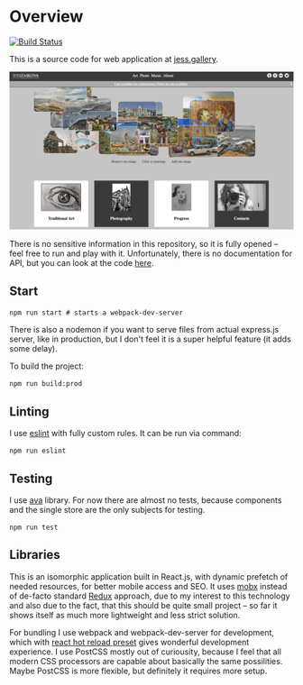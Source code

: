 # Overview

[![Build Status](https://travis-ci.org/JessArt/website.svg?branch=master)](https://travis-ci.org/JessArt/website)

This is a source code for web application at [jess.gallery](http://jess.gallery).

[![Example](example.jpg)](http://jess.gallery)

There is no sensitive information in this repository, so it is fully opened – feel free to run and play with it. Unfortunately, there is no documentation for API, but you can look at the code [here](https://github.com/JessArt/CMS-API).

## Start

```shell
npm run start # starts a webpack-dev-server
```

There is also a nodemon if you want to serve files from actual express.js server, like in production, but I don't feel it is a super helpful feature (it adds some delay).

To build the project:
```shell
npm run build:prod
```

## Linting

I use [eslint](https://github.com/eslint/eslint) with fully custom rules. It can be run via command:
```shell
npm run eslint
```

## Testing

I use [ava](https://github.com/avajs/ava) library. For now there are almost no tests, because components and the single store are the only subjects for testing.

```shell
npm run test
```

## Libraries

This is an isomorphic application built in React.js, with dynamic prefetch of needed resources, for better mobile access and SEO. It uses [mobx](https://github.com/mobxjs/mobx) instead of de-facto standard [Redux](https://github.com/reactjs/redux) approach, due to my interest to this technology and also due to the fact, that this should be quite small project – so far it shows itself as much more lightweight and less strict solution.

For bundling I use webpack and webpack-dev-server for development, which with [react hot reload preset](https://github.com/danmartinez101/babel-preset-react-hmre) gives wonderful development experience.
I use PostCSS mostly out of curiousity, because I feel that all modern CSS processors are capable about basically the same possilities. Maybe PostCSS is more flexible, but definitely it requires more setup.
